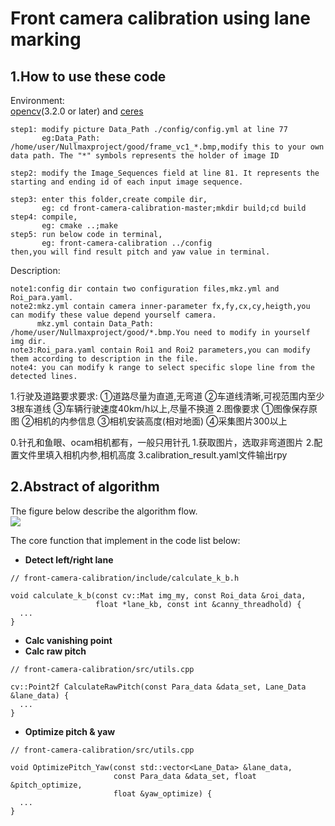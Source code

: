 # Front camera calibration using lane marking

## 1.How to use these code
  Environment:  
  [opencv](https://docs.opencv.org/3.1.0/d7/d9f/tutorial_linux_install.html)(3.2.0 or later) and 
  [ceres](http://ceres-solver.org/installation.html)  


	step1: modify picture Data_Path ./config/config.yml at line 77
           eg:Data_Path: /home/user/Nullmaxproject/good/frame_vc1_*.bmp,modify this to your own data path. The "*" symbols represents the holder of image ID            

    step2: modify the Image_Sequences field at line 81. It represents the starting and ending id of each input image sequence.

	step3: enter this folder,create compile dir,
           eg: cd front-camera-calibration-master;mkdir build;cd build
	step4: compile,
           eg: cmake ..;make
	step5: run below code in terminal,
           eg: front-camera-calibration ../config
	then,you will find result pitch and yaw value in terminal.

	
  Description:

	note1:config dir contain two configuration files,mkz.yml and Roi_para.yaml.  
	note2:mkz.yml contain camera inner-parameter fx,fy,cx,cy,heigth,you can modify these value depend yourself camera.  
		  mkz.yml contain Data_Path: /home/user/Nullmaxproject/good/*.bmp.You need to modify in yourself img dir.  
	note3:Roi_para.yaml contain Roi1 and Roi2 parameters,you can modify them according to description in the file.
	note4: you can modify k range to select specific slope line from the detected lines.

  1.行驶及道路要求要求:
  ①道路尽量为直道,无弯道
  ②车道线清晰,可视范围内至少3根车道线
  ③车辆行驶速度40km/h以上,尽量不换道
  2.图像要求
  ①图像保存原图
  ②相机的内参信息
  ③相机安装高度(相对地面)
  ④采集图片300以上

  0.针孔和鱼眼、ocam相机都有，一般只用针孔
  1.获取图片，选取非弯道图片
  2.配置文件里填入相机内参,相机高度
  3.calibration_result.yaml文件输出rpy

## 2.Abstract of algorithm
The figure below describe the algorithm flow.   
![](doc/images/alg_0.png)   

The core function that implement in the code list below:    
- **Detect left/right lane**    
```
// front-camera-calibration/include/calculate_k_b.h

void calculate_k_b(const cv::Mat img_my, const Roi_data &roi_data,
                   float *lane_kb, const int &canny_threadhold) {
  ...
}
```
- **Calc vanishing point**
- **Calc raw pitch**
```
// front-camera-calibration/src/utils.cpp

cv::Point2f CalculateRawPitch(const Para_data &data_set, Lane_Data &lane_data) {
  ...
}

```
- **Optimize pitch & yaw**
```
// front-camera-calibration/src/utils.cpp

void OptimizePitch_Yaw(const std::vector<Lane_Data> &lane_data,
                       const Para_data &data_set, float &pitch_optimize,
                       float &yaw_optimize) {
  ...  
}
```
